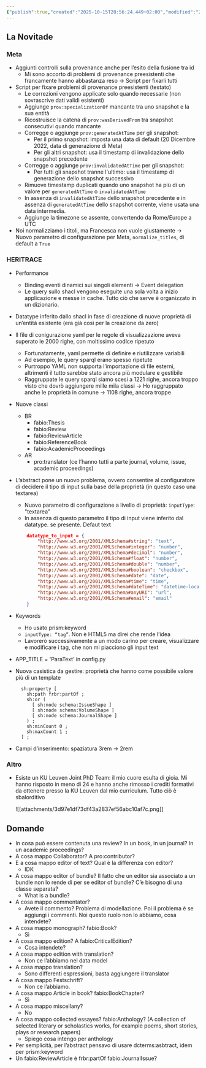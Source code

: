 ```yaml
---
{"publish":true,"created":"2025-10-15T20:56:24.449+02:00","modified":"2025-10-15T20:56:24.451+02:00","cssclasses":""}
---
```



## La Novitade

### Meta

- Aggiunti controlli sulla provenance anche per l’esito della fusione tra id
    - Mi sono accorto di problemi di provenance preesistenti che francamente hanno abbastanza reso → Script per fixarli tutti
- Script per fixare problemi di provenance preesistenti (testato)
    - Le correzioni vengono applicate solo quando necessarie (non sovrascrive dati validi esistenti)
    - Aggiunge `prov:specializationOf` mancante tra uno snapshot e la sua entità
    - Ricostruisce la catena di `prov:wasDerivedFrom` tra snapshot consecutivi quando mancante
    - Corregge o aggiunge `prov:generatedAtTime` per gli snapshot:
        - Per il primo snapshot: imposta una data di default (20 Dicembre 2022, data di generazione di Meta)
        - Per gli altri snapshot: usa il timestamp di invalidazione dello snapshot precedente
    - Corregge o aggiunge `prov:invalidatedAtTime` per gli snapshot:
        - Per tutti gli snapshot tranne l'ultimo: usa il timestamp di generazione dello snapshot successivo
    - Rimuove timestamp duplicati quando uno snapshot ha più di un valore per `generatedAtTime` o `invalidatedAtTime`
    - In assenza di `invalidatedAtTime` dello snapshot precedente e in assenza di `generatedAtTime` dello snapshot corrente, viene usata una data intermedia.
    - Aggiunge la timezone se assente, convertendo da Rome/Europe a UTC
- Noi normalizziamo i titoli, ma Francesca non vuole giustamente → Nuovo parametro di configurazione per Meta, `normalize_titles`, di default a `True`

### HERITRACE

- Performance
    - Binding eventi dinamici sui singoli elementi → Event delegation
    - Le query sullo shacl vengono eseguite una sola volta a inizio applicazione e messe in cache. Tutto ciò che serve è organizzato in un dizionario.
- Datatype inferito dallo shacl in fase di creazione di nuove proprietà di un’entità esistente (era già così per la creazione da zero)
- Il file di conigurazione yaml per le regole di visualizzazione aveva superato le 2000 righe, con moltissimo codice ripetuto
    - Fortunatamente, yaml permette di definire e riutilizzare variabili
    - Ad esempio, le query sparql erano spesso ripetute
    - Purtroppo YAML non supporta l’importazione di file esterni, altrimenti il tutto sarebbe stato ancora più modulare e gestibile
    - Raggruppate le query sparql siamo scesi a 1221 righe, ancora troppo visto che dovrò aggiungere mille mila classi → Ho raggruppato anche le proprietà in comune → 1108 righe, ancora troppe
- Nuove classi
    - BR
        - fabio:Thesis
        - fabio:Review
        - fabio:ReviewArticle
        - fabio:ReferenceBook
        - fabio:AcademicProceedings
    - AR
        - pro:translator (ce l’hanno tutti a parte journal, volume, issue, academic proceedings)
- L’abstract pone un nuovo problema, ovvero consentire al configuratore di decidere il tipo di input sulla base della proprietà (in questo caso una textarea)
    - Nuovo parametro di configurazione a livello di proprietà: `inputType`: "textarea”
    - In assenza di questo parametro il tipo di input viene inferito dal datatype. se presente. Defaut text
    
    ```json
        datatype_to_input = {
            "http://www.w3.org/2001/XMLSchema#string": "text",
            "http://www.w3.org/2001/XMLSchema#integer": "number",
            "http://www.w3.org/2001/XMLSchema#decimal": "number",
            "http://www.w3.org/2001/XMLSchema#float": "number",
            "http://www.w3.org/2001/XMLSchema#double": "number",
            "http://www.w3.org/2001/XMLSchema#boolean": "checkbox",
            "http://www.w3.org/2001/XMLSchema#date": "date",
            "http://www.w3.org/2001/XMLSchema#time": "time",
            "http://www.w3.org/2001/XMLSchema#dateTime": "datetime-local",
            "http://www.w3.org/2001/XMLSchema#anyURI": "url",
            "http://www.w3.org/2001/XMLSchema#email": "email"
        }
    ```
    
- Keywords
    - Ho usato prism:keyword
    - `inputType: “tag”`. Non è HTML5 ma direi che rende l’idea
    - Lavorerò successivamente a un modo carino per creare, visualizzare e modificare i tag, che non mi piacciono gli input text
- APP_TITLE = 'ParaText’ in config.py
- Nuova casistica da gestire: proprietà che hanno come possibile valore più di un template
    
    ```turtle
      sh:property [
        sh:path frbr:partOf ;
        sh:or (
          [ sh:node schema:IssueShape ]
          [ sh:node schema:VolumeShape ]
          [ sh:node schema:JournalShape ]
        ) ;
        sh:minCount 0 ;
        sh:maxCount 1 ;
      ] ;
    ```
    
- Campi d’inserimento: spaziatura 3rem → 2rem

### Altro

- Esiste un KU Leuven Joint PhD Team: il mio cuore esulta di gioia. Mi hanno risposto in meno di 24 e hanno anche rimosso i crediti formativi da ottenere presso la KU Leuven dal mio curriculum. Tutto ciò è sbalorditivo
    
    ![[attachments/3d97e1df73df43a2837ef56abc10af7c.png]]
    

## Domande

- In cosa può essere contenuta una review? In un book, in un journal? In un academic proceedings?
- A cosa mappo Collaborator? A pro:contributor?
- E a cosa mappo editor of text? Qual è la differenza con editor?
    - IDK
- A cosa mappo editor of bundle? Il fatto che un editor sia associato a un bundle non lo rende di per se editor of bundle? C’è bisogno di una classe separata?
    - What is a bundle?
- A cosa mappo commentator?
    - Avete il commento? Problema di modellazione. Poi il problema è se aggiungi i commenti. Noi questo ruolo non lo abbiamo, cosa intendete?
- A cosa mappo monograph? fabio:Book?
    - Sì
- A cosa mappo edition? A fabio:CriticalEdition?
    - Cosa intendete?
- A cosa mappo edition with translation?
    - Non ce l’abbiamo nel data model
- A cosa mappo translation?
    - Sono differenti espressioni, basta aggiungere il translator
- A cosa mappo Festschrift?
    - Non ce l’abbiamo.
- A cosa mappo Article in book? fabio:BookChapter?
    - Sì
- A cosa mappo miscellany?
    - No
- A cosa mappo collected essayes? fabio:Anthology? (A collection of selected literary or scholastics works, for example poems, short stories, plays or research papers)
    - Spiego cosa intengo per anthology
- Per semplicità, per l’abstract pensavo di usare dcterms:asbtract, idem per prism:keyword
- Un fabio:ReviewArticle è frbr:partOf fabio:JournalIssue?
